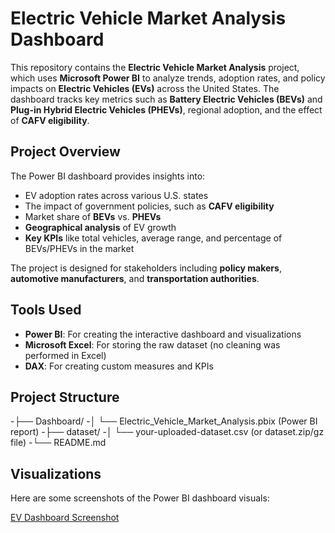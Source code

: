 # Electric Vehicle Market Analysis Dashboard

This repository contains the **Electric Vehicle Market Analysis** project, which uses **Microsoft Power BI** to analyze trends, adoption rates, and policy impacts on **Electric Vehicles (EVs)** across the United States. The dashboard tracks key metrics such as **Battery Electric Vehicles (BEVs)** and **Plug-in Hybrid Electric Vehicles (PHEVs)**, regional adoption, and the effect of **CAFV eligibility**.

## Project Overview

The Power BI dashboard provides insights into:
- EV adoption rates across various U.S. states
- The impact of government policies, such as **CAFV eligibility**
- Market share of **BEVs** vs. **PHEVs**
- **Geographical analysis** of EV growth
- **Key KPIs** like total vehicles, average range, and percentage of BEVs/PHEVs in the market

The project is designed for stakeholders including **policy makers**, **automotive manufacturers**, and **transportation authorities**.

## Tools Used
- **Power BI**: For creating the interactive dashboard and visualizations
- **Microsoft Excel**: For storing the raw dataset (no cleaning was performed in Excel)
- **DAX**: For creating custom measures and KPIs

## Project Structure

-├── Dashboard/
-│ └── Electric_Vehicle_Market_Analysis.pbix (Power BI report)
-├── dataset/
-│ └── your-uploaded-dataset.csv (or dataset.zip/gz file)
-└── README.md

## Visualizations

Here are some screenshots of the Power BI dashboard visuals:

[EV Dashboard Screenshot](https://github.com/PRAVEEN5432114/Electric-vehicle-market-analysis/blob/main/Electric%20vehicle%20dashboard%20screenshot.png)
